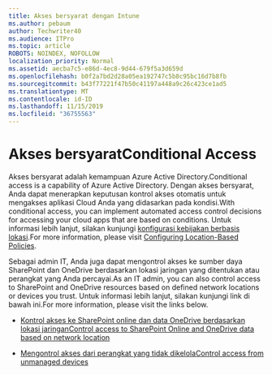 ```yaml
---
title: Akses bersyarat dengan Intune
ms.author: pebaum
author: Techwriter40
ms.audience: ITPro
ms.topic: article
ROBOTS: NOINDEX, NOFOLLOW
localization_priority: Normal
ms.assetid: aecba7c5-e86d-4ec8-9d44-679f5a3d659d
ms.openlocfilehash: b0f2a7bd2d28a05ea192747c5b8c95bc16d7b8fb
ms.sourcegitcommit: b43f77221f47b50c41197a448a9c26c423ce1ad5
ms.translationtype: MT
ms.contentlocale: id-ID
ms.lasthandoff: 11/15/2019
ms.locfileid: "36755563"
---
```

# <a name="conditional-access"></a><span data-ttu-id="127a7-102">Akses bersyarat</span><span class="sxs-lookup"><span data-stu-id="127a7-102">Conditional Access</span></span>

<span data-ttu-id="127a7-103">Akses bersyarat adalah kemampuan Azure Active Directory.</span><span class="sxs-lookup"><span data-stu-id="127a7-103">Conditional access is a capability of Azure Active Directory.</span></span> <span data-ttu-id="127a7-104">Dengan akses bersyarat, Anda dapat menerapkan keputusan kontrol akses otomatis untuk mengakses aplikasi Cloud Anda yang didasarkan pada kondisi.</span><span class="sxs-lookup"><span data-stu-id="127a7-104">With conditional access, you can implement automated access control decisions for accessing your cloud apps that are based on conditions.</span></span> <span data-ttu-id="127a7-105">Untuk informasi lebih lanjut, silakan kunjungi [konfigurasi kebijakan berbasis lokasi](https://docs.microsoft.com/azure/active-directory/conditional-access/overview).</span><span class="sxs-lookup"><span data-stu-id="127a7-105">For more information, please visit [Configuring Location-Based Policies](https://docs.microsoft.com/azure/active-directory/conditional-access/overview).</span></span>

<span data-ttu-id="127a7-106">Sebagai admin IT, Anda juga dapat mengontrol akses ke sumber daya SharePoint dan OneDrive berdasarkan lokasi jaringan yang ditentukan atau perangkat yang Anda percayai.</span><span class="sxs-lookup"><span data-stu-id="127a7-106">As an IT admin, you can also control access to SharePoint and OneDrive resources based on defined network locations or devices you trust.</span></span> <span data-ttu-id="127a7-107">Untuk informasi lebih lanjut, silakan kunjungi link di bawah ini.</span><span class="sxs-lookup"><span data-stu-id="127a7-107">For more information, please visit the links below.</span></span>

- [<span data-ttu-id="127a7-108">Kontrol akses ke SharePoint online dan data OneDrive berdasarkan lokasi jaringan</span><span class="sxs-lookup"><span data-stu-id="127a7-108">Control access to SharePoint Online and OneDrive data based on network location</span></span>](https://docs.microsoft.com/sharepoint/control-access-based-on-network-location)

- [<span data-ttu-id="127a7-109">Mengontrol akses dari perangkat yang tidak dikelola</span><span class="sxs-lookup"><span data-stu-id="127a7-109">Control access from unmanaged devices</span></span>](https://docs.microsoft.com/sharepoint/control-access-from-unmanaged-devices)

